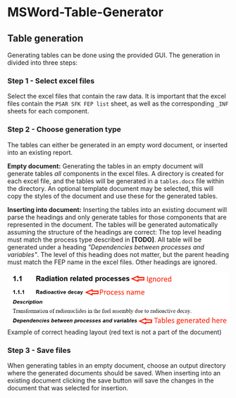 # MSWord-Table-Generator

## Table generation
Generating tables can be done using the provided GUI. The generation in divided into three steps:
### Step 1 - Select excel files
Select the excel files that contain the raw data. It is important that the excel files contain the `PSAR SFK FEP list` sheet, as well as the corresponding `_INF` sheets for each component.

### Step 2 - Choose generation type
The tables can either be generated in an empty word document, or inserted into an existing report.

**Empty document:** Generating the tables in an empty document will generate tables _all_ components in the excel files. A directory is created for each excel file, and the tables will be generated in a `tables.docx` file within the directory. An optional template document may be selected, this will copy the styles of the document and use these for the generated tables. 

**Inserting into document:** Inserting the tables into an existing document will parse the headings and only generate tables for those components that are represented in the document. The tables will be generated automatically assuming the structure of the headings are correct: The top level heading must match the process type described in **[TODO]**. All table will be generated under a heading _"Dependencies between processes and variables"_. The level of this heading does not matter, but the parent heading must match the FEP name in the excel files. Other headings are ignored. 

![Example of correct heading layout](resources/heading_example.png)
Example of correct heading layout (red text is not a part of the document)

### Step 3 - Save files

When generating tables in an empty document, choose an output directory where the generated documents should be saved. When inserting into an existing document clicking the save button will save the changes in the document that was selected for insertion. 